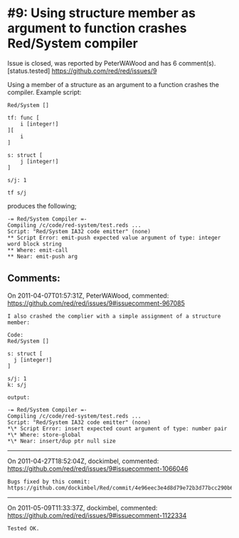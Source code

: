 
#9: Using structure member as argument to function crashes Red/System compiler
================================================================================
Issue is closed, was reported by PeterWAWood and has 6 comment(s).
[status.tested]
<https://github.com/red/red/issues/9>

Using a member of a structure as an argument to a function crashes the compiler. Example script:

```
Red/System []

tf: func [
    i [integer!]
][
    i
]

s: struct [
    j [integer!]
]

s/j: 1

tf s/j
```

produces the following;

```
-= Red/System Compiler =-
Compiling /c/code/red-system/test.reds ...
Script: "Red/System IA32 code emitter" (none)
** Script Error: emit-push expected value argument of type: integer word block string
** Where: emit-call
** Near: emit-push arg
```



Comments:
--------------------------------------------------------------------------------

On 2011-04-07T01:57:31Z, PeterWAWood, commented:
<https://github.com/red/red/issues/9#issuecomment-967085>

    I also crashed the complier with a simple assignment of a structure member:
    
    Code: 
    Red/System []
    
    s: struct [
      j [integer!]
    ]
    
    s/j: 1
    k: s/j
    
    output:
    
    -= Red/System Compiler =-
    Compiling /c/code/red-system/test.reds ...
    Script: "Red/System IA32 code emitter" (none)
    *\* Script Error: insert expected count argument of type: number pair
    *\* Where: store-global
    *\* Near: insert/dup ptr null size

--------------------------------------------------------------------------------

On 2011-04-27T18:52:04Z, dockimbel, commented:
<https://github.com/red/red/issues/9#issuecomment-1066046>

    Bugs fixed by this commit: https://github.com/dockimbel/Red/commit/4e96eec3e4d8d79e72b3d77bcc290b6e8d635143

--------------------------------------------------------------------------------

On 2011-05-09T11:33:37Z, dockimbel, commented:
<https://github.com/red/red/issues/9#issuecomment-1122334>

    Tested OK.

